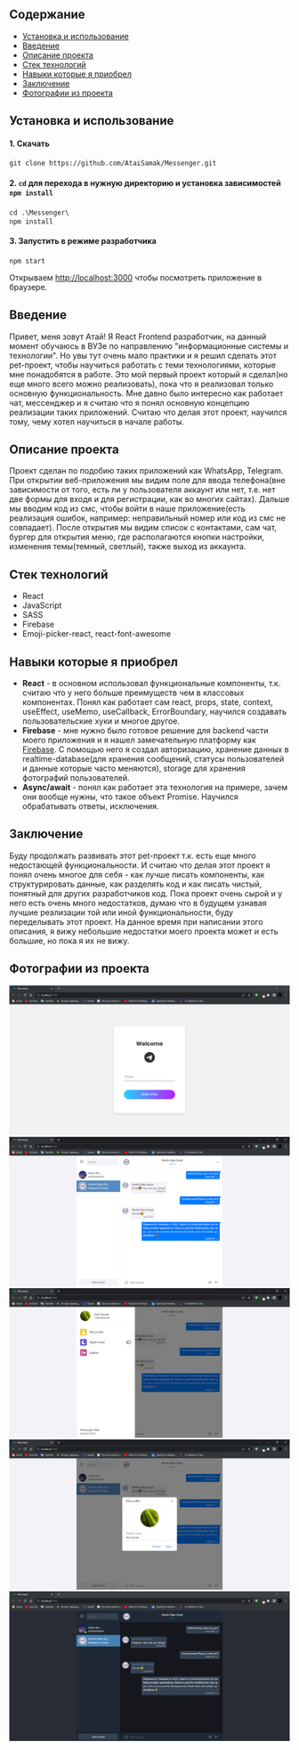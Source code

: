 ## Содержание
- [Установка и использование](#установка-и-использование)
- [Введение](#введение)
- [Описание проекта](#описание-проекта)
- [Стек технологий](#стек-технологий)
- [Навыки которые я приобрел](#навыки-которые-я-приобрел)
- [Заключение](#заключение)
- [Фотографии из проекта](#фотографии-из-проекта)

## Установка и использование

#### 1. Скачать

```
git clone https://github.com/AtaiSamak/Messenger.git
```

#### 2. `cd` для перехода в нужную директорию и установка зависимостей `npm install`

```
cd .\Messenger\
npm install
```

#### 3. Запустить в режиме разработчика

```
npm start
```

Открываем [http://localhost:3000](http://localhost:3000) чтобы посмотреть приложение в браузере.

## Введение

Привет, меня зовут Атай! Я React Frontend разработчик, на данный момент обучаюсь в ВУЗе по направлению "информационные системы и технологии". Но увы тут очень мало практики и я решил сделать этот pet-проект, чтобы научиться работать с теми технологиями, которые мне понадобятся в работе. Это мой первый проект который я сделал(но еще много всего можно реализовать), пока что я реализовал только основную функциональность. Мне давно было интересно как работает чат, мессенджер и я считаю что я понял основную концепцию реализации таких приложений. Считаю что делая этот проект, научился тому, чему хотел научиться в начале работы.

## Описание проекта

Проект сделан по подобию таких приложений как WhatsApp, Telegram. При открытии веб-приложения мы видим поле для ввода телефона(вне зависимости от того, есть ли у пользователя аккаунт или нет, т.е. нет две формы для входя и для регистрации, как во многих сайтах). Дальше мы вводим код из смс, чтобы войти в наше приложение(есть реализация ошибок, например: неправильный номер или код из смс не совпадает). После открытия мы видим список с контактами, сам чат, бургер для открытия меню, где располагаются кнопки настройки, изменения темы(темный, светлый), также выход из аккаунта.

## Стек технологий

- React
- JavaScript
- SASS
- Firebase
- Emoji-picker-react, react-font-awesome

## Навыки которые я приобрел

- **React** - в основном использовал функциональные компоненты, т.к. считаю что у него больше преимуществ чем в классовых компонентах. Понял как работает сам react, props, state, context, useEffect, useMemo, useCallback, ErrorBoundary, научился создавать пользовательские хуки и многое другое.
- **Firebase** - мне нужно было готовое решение для backend части моего приложения и я нашел замечательную платформу как [Firebase](https://firebase.google.com/). С помощью него я создал авторизацию, хранение данных в realtime-database(для хранения сообщений, статусы пользователей и данные которые часто меняются), storage для хранения фотографий пользователей.
- **Async/await** - понял как работает эта технология на примере, зачем они вообще нужны, что такое объект Promise. Научился обрабатывать ответы, исключения.

## Заключение

Буду продолжать развивать этот pet-проект т.к. есть еще много недостающей функциональности. И считаю что делая этот проект я понял очень многое для себя - как лучше писать компоненты, как структурировать данные, как разделять код и как писать чистый, понятный для других разработчиков код. Пока проект очень сырой и у него есть очень много недостатков, думаю что в будущем узнавая лучшие реализации той или иной функциональности, буду переделывать этот проект. На данное время при написании этого описания, я вижу небольшие недостатки моего проекта может и есть большие, но пока я их не вижу.

## Фотографии из проекта
![Авторизация](https://github.com/AtaiSamak/Messenger/blob/main/project_images/Auth.PNG)<br>
![Чат](https://github.com/AtaiSamak/Messenger/blob/main/project_images/Chat.PNG)
![Меню](https://github.com/AtaiSamak/Messenger/blob/main/project_images/Aside.PNG)
![Настройки](https://github.com/AtaiSamak/Messenger/blob/main/project_images/ModalSetting.PNG)
![Темная тема](https://github.com/AtaiSamak/Messenger/blob/main/project_images/NightTheme.PNG)

